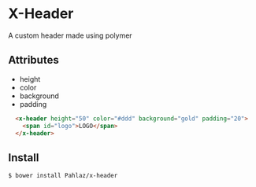 # X-Header

A custom header made using polymer

## Attributes

+ height
+ color
+ background
+ padding

```html
  <x-header height="50" color="#ddd" background="gold" padding="20">
    <span id="logo">LOGO</span>
  </x-header>
```

## Install

```
$ bower install Pahlaz/x-header
```